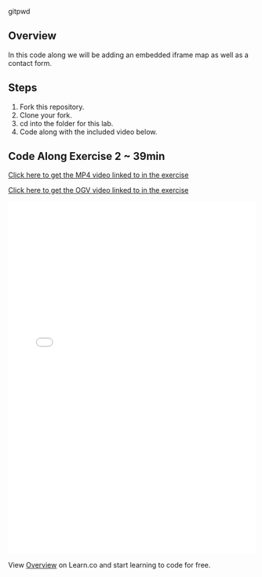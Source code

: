 gitpwd
## Overview

In this code along we will be adding an embedded iframe map as well as a contact form.

## Steps

1. Fork this repository.
2. Clone your fork.
3. cd into the folder for this lab.
4. Code along with the included video below.

## Code Along Exercise 2 ~ 39min

[Click here to get the MP4 video linked to in the exercise](http://ironboard-curriculum-content.s3.amazonaws.com/front-end/lab-assets/real-estate.mp4)

[Click here to get the OGV video linked to in the exercise](http://ironboard-curriculum-content.s3.amazonaws.com/front-end/lab-assets/real-estate.ogv)

<iframe width="100%" height="720" src="//www.youtube.com/embed/lYHcdsF0Iug?list=PLj148bJp5wixh7e887553JmVMqunH5VFH&amp;rel=0&amp;controls=1&amp;showinfo=1" frameborder="0" allowfullscreen></iframe>

<p data-visibility='hidden'>View <a href='https://learn.co/lessons/fe-code-along-ex-2' title='Overview'>Overview</a> on Learn.co and start learning to code for free.</p>
